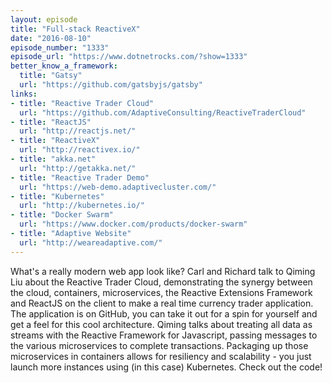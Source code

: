 ```yaml
---
layout: episode
title: "Full-stack ReactiveX"
date: "2016-08-10"
episode_number: "1333"
episode_url: "https://www.dotnetrocks.com/?show=1333"
better_know_a_framework:
  title: "Gatsy"
  url: "https://github.com/gatsbyjs/gatsby"
links:
- title: "Reactive Trader Cloud"
  url: "https://github.com/AdaptiveConsulting/ReactiveTraderCloud"
- title: "ReactJS"
  url: "http://reactjs.net/"
- title: "ReactiveX"
  url: "http://reactivex.io/"
- title: "akka.net"
  url: "http://getakka.net/"
- title: "Reactive Trader Demo"
  url: "https://web-demo.adaptivecluster.com/"
- title: "Kubernetes"
  url: "http://kubernetes.io/"
- title: "Docker Swarm"
  url: "https://www.docker.com/products/docker-swarm"
- title: "Adaptive Website"
  url: "http://weareadaptive.com/"
---
```


What's a really modern web app look like? Carl and Richard talk to Qiming Liu about the Reactive Trader Cloud, demonstrating the synergy between the cloud, containers, microservices, the Reactive Extensions Framework and ReactJS on the client to make a real time currency trader application. The application is on GitHub, you can take it out for a spin for yourself and get a feel for this cool architecture. Qiming talks about treating all data as streams with the Reactive Framework for Javascript, passing messages to the various microservices to complete transactions. Packaging up those microservices in containers allows for resiliency and scalability - you just launch more instances using (in this case) Kubernetes. Check out the code!
